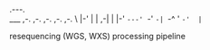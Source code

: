 .---.                     
\___  ,-. ,-. ,-. ,-. ,-. 
    \ |-' | | ,-| |   |-' 
`---' `-' `-| `-^ '   `-' 
            |             
            `             

resequencing (WGS, WXS) processing pipeline
